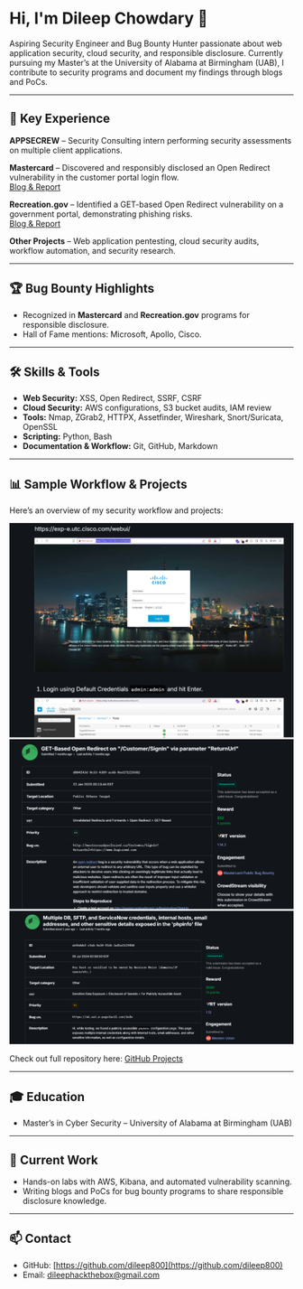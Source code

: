 # Hi, I'm Dileep Chowdary 👋

Aspiring Security Engineer and Bug Bounty Hunter passionate about web application security, cloud security, and responsible disclosure. Currently pursuing my Master’s at the University of Alabama at Birmingham (UAB), I contribute to security programs and document my findings through blogs and PoCs.

---

## 💼 Key Experience

**APPSECREW** – Security Consulting intern performing security assessments on multiple client applications.  

**Mastercard** – Discovered and responsibly disclosed an Open Redirect vulnerability in the customer portal login flow.  
[Blog & Report](https://github.com/dileep800/Security/mastercard-open-redirect.md)  

**Recreation.gov** – Identified a GET-based Open Redirect vulnerability on a government portal, demonstrating phishing risks.  
[Blog & Report](https://github.com/dileep800/Security/recgov.md)  

**Other Projects** – Web application pentesting, cloud security audits, workflow automation, and security research.

---

## 🏆 Bug Bounty Highlights

- Recognized in **Mastercard** and **Recreation.gov** programs for responsible disclosure.  
- Hall of Fame mentions: Microsoft, Apollo, Cisco.

---

## 🛠️ Skills & Tools

- **Web Security:** XSS, Open Redirect, SSRF, CSRF  
- **Cloud Security:** AWS configurations, S3 bucket audits, IAM review  
- **Tools:** Nmap, ZGrab2, HTTPX, Assetfinder, Wireshark, Snort/Suricata, OpenSSL  
- **Scripting:** Python, Bash  
- **Documentation & Workflow:** Git, GitHub, Markdown

---

## 📊 Sample Workflow & Projects

Here’s an overview of my security workflow and projects:

![Workflow Screenshot 1](images/cisco.png)  
![Workflow Screenshot 2](images/mastercard.png)  
![Workflow Screenshot 3](images/westernunion.png)  

Check out full repository here: [GitHub Projects](https://github.com/dileep800/Security)

---

## 🎓 Education

- Master’s in Cyber Security – University of Alabama at Birmingham (UAB)  

---

## 🔭 Current Work

- Hands-on labs with AWS, Kibana, and automated vulnerability scanning.  
- Writing blogs and PoCs for bug bounty programs to share responsible disclosure knowledge.

---

## 📫 Contact

- GitHub: [https://github.com/dileep800](https://github.com/dileep800)  
- Email: dileephackthebox@gmail.com



